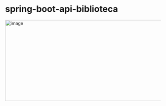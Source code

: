 # spring-boot-api-biblioteca
<img width="637" height="264" alt="image" src="https://github.com/user-attachments/assets/f8ccc5ba-333a-44ea-a137-230843821e18" />
